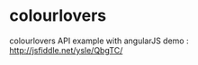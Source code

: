 colourlovers
============

colourlovers API example with angularJS
demo : http://jsfiddle.net/ysle/QbgTC/
